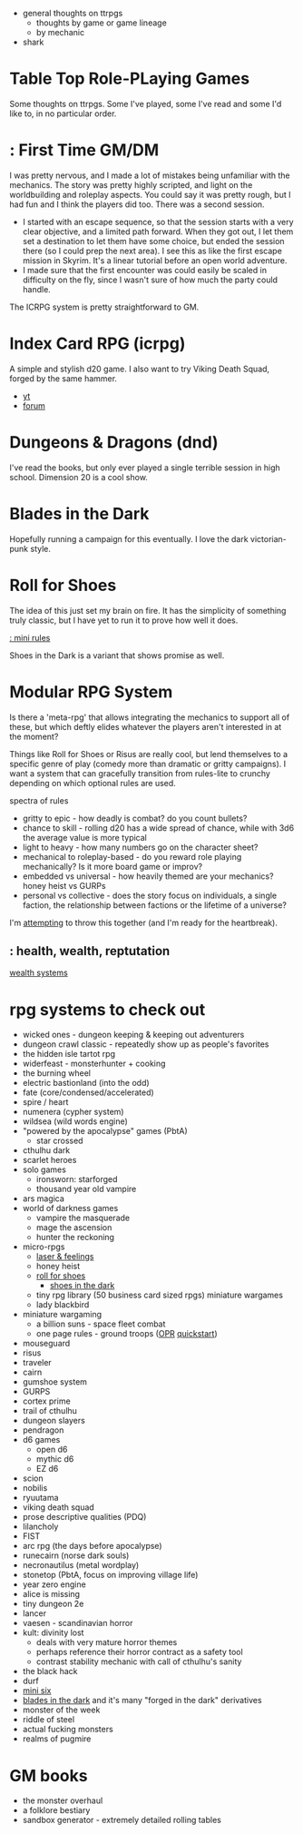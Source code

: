 * general thoughts on ttrpgs
    * thoughts by game or game lineage
    * by mechanic
* shark
# Table Top Role-PLaying Games
Some thoughts on ttrpgs. Some I've played, some I've read and some I'd like to, in no particular order.

# : First Time GM/DM
I was pretty nervous, and I made a lot of mistakes being unfamiliar with the mechanics.
The story was pretty highly scripted, and light on the worldbuilding and roleplay aspects.
You could say it was pretty rough, but I had fun and I think the players did too.
There was a second session.

* I started with an escape sequence, so that the session starts with a very clear objective, and a limited path forward. When they got out, I let them set a destination to let them have some choice, but ended the session there (so I could prep the next area). I see this as like the first escape mission in Skyrim. It's a linear tutorial before an open world adventure.
* I made sure that the first encounter was could easily be scaled in difficulty on the fly, since I wasn't sure of how much the party could handle.

The ICRPG system is pretty straightforward to GM.

# Index Card RPG (icrpg)
A simple and stylish d20 game. I also want to try Viking Death Squad, forged by the same hammer.
* [yt](https://www.youtube.com/@Runehammer1)
* [forum](https://forums.runehammer.online/)

# Dungeons & Dragons (dnd)
I've read the books, but only ever played a single terrible session in high school.
Dimension 20 is a cool show.

# Blades in the Dark
Hopefully running a campaign for this eventually.
I love the dark victorian-punk style.

# Roll for Shoes
The idea of this just set my brain on fire.
It has the simplicity of something truly classic, but I have yet to run it to prove how well it does.

[: mini rules](gamedeck.md#Roll-for-Shoes)

Shoes in the Dark is a variant that shows promise as well.

# Modular RPG System
Is there a 'meta-rpg' that allows integrating the mechanics to support all of these, but which deftly elides whatever the players aren't interested in at the moment?

Things like Roll for Shoes or Risus are really cool, but lend themselves to a specific genre of play (comedy more than dramatic or gritty campaigns).
I want a system that can gracefully transition from rules-lite to crunchy depending on which optional rules are used.

spectra of rules
* gritty to epic - how deadly is combat? do you count bullets?
* chance to skill - rolling d20 has a wide spread of chance, while with 3d6 the average value is more typical
* light to heavy - how many numbers go on the character sheet?
* mechanical to roleplay-based - do you reward role playing mechanically? Is it more board game or improv?
* embedded vs universal - how heavily themed are your mechanics? honey heist vs GURPs
* personal vs collective - does the story focus on individuals, a single faction, the relationship between factions or the lifetime of a universe?

I'm [attempting](shark_rpg.md) to throw this together (and I'm ready for the heartbreak).

## : health, wealth, reptutation
[wealth systems](https://troypress.com/wealth-systems-in-rpgs/)


# rpg systems to check out
* wicked ones - dungeon keeping & keeping out adventurers
* dungeon crawl classic - repeatedly show up as people's favorites
* the hidden isle tartot rpg
* widerfeast - monsterhunter + cooking
* the burning wheel
* electric bastionland (into the odd)
* fate (core/condensed/accelerated)
* spire / heart
* numenera (cypher system)
* wildsea (wild words engine)
* "powered by the apocalypse" games (PbtA)
    * star crossed
* cthulhu dark
* scarlet heroes
* solo games
    * ironsworn: starforged
    * thousand year old vampire
* ars magica
* world of darkness games
    * vampire the masquerade
    * mage the ascension
    * hunter the reckoning
* micro-rpgs
    * [laser & feelings](http://onesevendesign.com/lasers_and_feelings_rpg.pdf)
    * honey heist
    * [roll for shoes](https://rollforshoes.com/)
        * [shoes in the dark](https://dozens.itch.io/shoes-in-the-dark)
    * tiny rpg library (50 business card sized rpgs) miniature wargames
    * lady blackbird
* miniature wargaming
    * a billion suns - space fleet combat
    * one page rules - ground troops ([OPR](https://wiki.onepagerules.com/index.php/Main_Page) [quickstart](https://www.onepagerules.com/quickstart/age-of-fantasy))
* mouseguard
* risus
* traveler
* cairn
* gumshoe system
* GURPS
* cortex prime
* trail of cthulhu
* dungeon slayers
* pendragon
* d6 games
    * open d6
    * mythic d6
    * EZ d6
* scion
* nobilis
* ryuutama
* viking death squad
* prose descriptive qualities (PDQ)
* lilancholy
* FIST
* arc rpg (the days before apocalypse)
* runecairn (norse dark souls)
* necronautilus (metal wordplay)
* stonetop (PbtA, focus on improving village life)
* year zero engine
* alice is missing
* tiny dungeon 2e
* lancer
* vaesen - scandinavian horror
* kult: divinity lost
    * deals with very mature horror themes
    * perhaps reference their horror contract as a safety tool
    * contrast stability mechanic with call of cthulhu's sanity
* the black hack
* durf
* [mini six](https://docs.google.com/document/d/1rwn1xW5sFJDRSIqzB0jjJPws6jVSU5qj6nmEfN5LM4k/edit?pli=1)
* [blades in the dark](https://bladesinthedark.com/) and it's many "forged in the dark" derivatives
* monster of the week
* riddle of steel
* actual fucking monsters
* realms of pugmire

# GM books
* the monster overhaul
* a folklore bestiary
* sandbox generator - extremely detailed rolling tables
